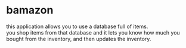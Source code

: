 # bamazon

this application allows you to use a database full of items.  
you shop items from that database and it lets you know how much you bought from the inventory, and then updates the inventory.